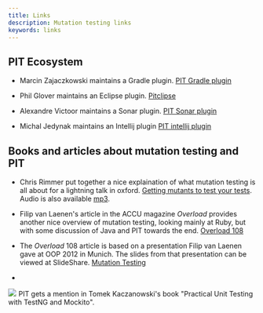 ```yaml
---
title: Links
description: Mutation testing links
keywords: links
---
```


## PIT Ecosystem

* Marcin Zajaczkowski maintains a Gradle plugin. [PIT Gradle plugin](http://gradle-pitest-plugin.solidsoft.info/)

* Phil Glover maintains an Eclipse plugin. [Pitclipse](https://github.com/philglover/pitclipse)

* Alexandre Victoor maintains a Sonar plugin. [PIT Sonar plugin](http://docs.codehaus.org/display/SONAR/Pitest)

* Michal Jedynak maintains an Intellij plugin [PIT intellij plugin](http://plugins.intellij.net/plugin/?idea&pluginId=7119)

## Books and articles about mutation testing and PIT

* Chris Rimmer put together a nice explaination of what mutation testing is all about for a lightning talk in oxford. [Getting mutants to test your tests](http://media.ogn.s3.amazonaws.com/ogn27/microslot-ChrisRimmer.pdf). Audio is also available [mp3](http://media.ogn.s3.amazonaws.com/27-microslot-ChrisRimmer.mp3). 


* Filip van Laenen's article in the ACCU magazine *Overload* provides another nice overview of mutation testing, looking mainly at Ruby, but with
 some discussion of Java and PIT towards the end. [Overload 108](http://accu.org/var/uploads/journals/overload108.pdf)
 
* The *Overload* 108 article is based on a presentation Filip van Laenen gave at OOP 2012 in Munich. The slides from that presentation can be viewed at SlideShare. [Mutation Testing](http://www.slideshare.net/filipvanlaenen/mutation-testing-11298526)

* <span class='book'>
<a href="http://www.amazon.com/gp/product/839348930X/ref=as_li_qf_sp_asin_il?ie=UTF8&camp=1789&creative=9325&creativeASIN=839348930X&linkCode=as2&tag=jarfinder-20"><img border="0" src="http://ws.assoc-amazon.com/widgets/q?_encoding=UTF8&ASIN=839348930X&Format=_SL110_&ID=AsinImage&MarketPlace=US&ServiceVersion=20070822&WS=1&tag=jarfinder-20" ></a><img src="http://www.assoc-amazon.com/e/ir?t=jarfinder-20&l=as2&o=1&a=839348930X" width="1" height="1" border="0" alt="" style="border:none !important; margin:0px !important;" /></span> PIT gets a mention in Tomek Kaczanowski's book "Practical Unit Testing with TestNG and Mockito".


<br/>
